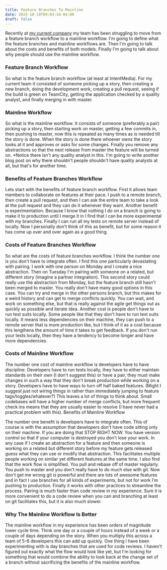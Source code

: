 ```yaml
---
title: Feature Branches To Mainline
date: 2015-10-10T09:03:54-04:00
draft: false
---
```

Recently at [my current company](http://intentmedia.com/) my team has been struggling to move from a feature branch workflow to a mainline workflow.  I'm going to define what the feature branches and mainline workflows are. Then I'm going to talk about the costs and benefits of both models. Finally I'm going to talk about why people should use the mainline workflow.


### Feature Branch Workflow 

So what is the feature branch workflow (at least at IntentMedia). For my current team it consisted of someone picking up a story, then creating a new branch, doing the development work, creating a pull request, seeing if the build is green on TeamCity, getting the application checked by a quality analyst, and finally merging in with master.


### Mainline Workflow

So what is the mainline workflow. It consists of someone (preferably a pair) picking up a story, then starting work on master, getting a few commits in, then pushing to master, now this is repeated as many times as is needed till the story is done. When the story is done there whoever owns the story looks at it and approves or asks for some changes. Finally you remove any abstractions so that the next release from master the feature will be turned on. *Notice there isn't any quality analyst in this. I'm going to write another blog post on why there shouldn't people shouldn't have quality analysts at all, but that's for another time.


### Benefits of Feature Branches Workflow

Lets start with the benefits of feature branch workflow. First it allows team members to collaborate on features at their pace. I push to a remote branch, then create a pull request, and then I can ask the entire team to take a look at the pull request and they can do it whenever they want. Another benefit is experimentation. Because I know that nothing I do on a branch is going to make it to production until I merge it in I find that I can be more experimental with my branches. Finally I can run all my tests on remote server instead of locally. Now I personally don't think of this as benefit, but for some reason it has come up over and over again as a good thing.


### Costs of Feature Branches Workflow

So what are the costs of feature branches workflow. I think the number one is you don't have to integrate often. I find this one particularly devastating with pairing. I work with one person on Monday and I create a nice abstraction. Then on Tuesday I'm pairing with someone on a related, but different story (imagine a partner integration). This second story could really use the abstraction from Monday, but the feature branch still hasn't been merged to master. You really don't have many good options in this case. You can try and merge in the other persons branch, but this makes for a weird history and can get to merge conflicts quickly. You can wait, and work on something else, but that is really against the agile get things out as quickly as possible and iterate idea. Another cost is people don't have to run test suits locally. Some people like that they don't have to run test suits locally. It means less dependencies on their machine, they can push to a remote server that is more production like, but I think of it as a cost because this lengthens the amount of time it takes to get feedback. If you don't run your tests locally, then they have a tendency to become longer and have more dependencies. 


### Costs of Mainline Workflow

The number one cost of mainline workflow is developers have to have discipline. Developers have to run tests locally, they have to either maintain standards on their own (I don't suggest this) or have a pair, they must make changes in such a way that they don't break production while working on a story.  Developers have to have ways to turn off half baked features. (Might I suggest just not wiring things in rather than immediately jumping to feature tags/toggles/whatever?) This leaves a lot of things to think about. Small codebases will have a higher number of merge conflicts, but more frequent check ins means that they are usually easier to resolve (I have never had a practical problem with this).
Benefits of Mainline Workflow

The number one benefit is developers have to integrate often. This of course is with the assumption that developers don't have code sitting only on their machine. If you are doing that STOP RIGHT NOW. You have version control so that if your computer is destroyed you don't lose your work. In any case if I create an abstraction for a feature and then someone is working on a related but different story before my feature gets released guess what they can use or modify that abstraction. This facilitates multiple people working on similar yet different features at the same time. I also find that the work flow is simplified. You pull and rebase off of master regularly. You push to master and you don't really have to do much else with git. Now don't get me wrong git is powerful and there are lots of awesome features and in fact I use branches for all kinds of experiments, but not for work I'm pushing to production.  Finally it works with other practices to streamline the process. Pairing is much faster than code review in my experience. Sure it is more convenient to do a code review when you can and branching at least on git facilitates this, but it is also much slower.  

### Why The Mainline Workflow Is Better

The mainline workflow in my experience has been orders of magnitude lower cycle time. Think one day or a couple of hours instead of a week or a couple of days depending on the story. When you multiply this across a team of 5-6 developers this can add up quickly. One thing I have been experimenting with is day branches that are used for code reviews. I haven't figured out exactly what the flow would look like yet, but I'm looking for something that would combine the ability to look back at the change set of a branch without sacrificing the benefits of the mainline workflow.
